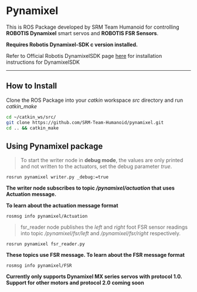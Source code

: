# Pynamixel
This is ROS Package developed by SRM Team Humanoid for controlling **ROBOTIS Dynamixel** smart servos and **ROBOTIS FSR Sensors**.

**Requires Robotis Dynamixel-SDK c version installed.**

Refer to Official Robotis DynamixelSDK page [here](https://github.com/ROBOTIS-GIT/DynamixelSDK#ros-packages-for-dynamixel-sdk
"DynamixelSDK") for installation instructions for DynamixelSDK

---
## How to Install

Clone the ROS Package into your *catkin* workspace *src* directory and run *catkin_make*

  ```bash
  cd ~/catkin_ws/src/
  git clone https://github.com/SRM-Team-Humanoid/pynamixel.git
  cd .. && catkin_make
  ```


## Using Pynamixel package
>To start the writer node in **debug mode**, the values are only printed and not written to the actuators, set the debug parameter *true*.

  `rosrun pynamixel writer.py _debug:=true`

**The writer node subscribes to topic */pynamixel/actuation* that uses Actuation message.**

**To learn about the actuation message format**

  `rosmsg info pynamixel/Actuation`

>fsr_reader node publishes the *left* and *right* foot FSR sensor readings into topic */pynamixel/fsr/left* and */pynamixel/fsr/right* respectively.

`rosrun pynamixel fsr_reader.py`

**These topics use FSR message. To learn about the FSR message format**

`rosmsg info pynamixel/FSR`



**Currently only supports Dynamixel MX series servos with protocol 1.0. Support for other motors and protocol 2.0 coming soon**
